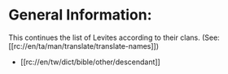 # General Information:

This continues the list of Levites according to their clans. (See: [[rc://en/ta/man/translate/translate-names]])
* [[rc://en/tw/dict/bible/other/descendant]]


